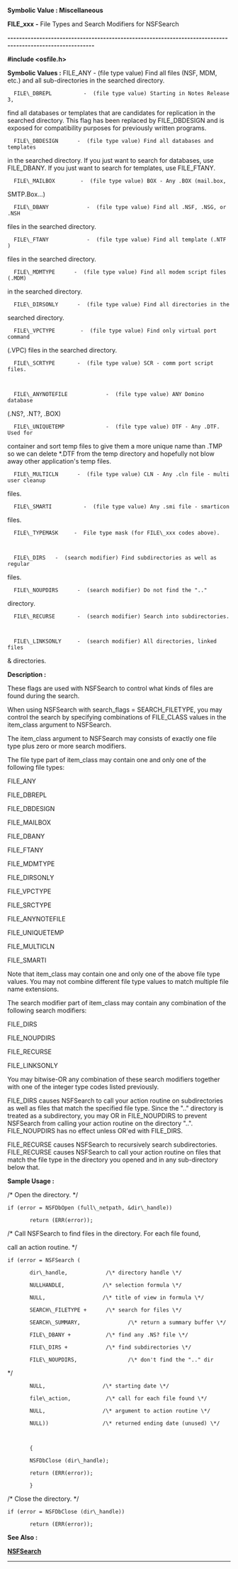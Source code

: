 




<!--
 /\* Font Definitions \*/
 @font-face
 {font-family:Courier;
 panose-1:2 7 4 9 2 2 5 2 4 4;}
@font-face
 {font-family:"Tms Rmn";
 panose-1:2 2 6 3 4 5 5 2 3 4;}
@font-face
 {font-family:Helv;
 panose-1:2 11 6 4 2 2 2 3 2 4;}
@font-face
 {font-family:"Cambria Math";
 panose-1:2 4 5 3 5 4 6 3 2 4;}
 /\* Style Definitions \*/
 p.MsoNormal, li.MsoNormal, div.MsoNormal
 {margin-top:0cm;
 margin-right:0cm;
 margin-bottom:8.0pt;
 margin-left:0cm;
 line-height:107%;
 font-size:11.0pt;
 font-family:"Calibri",sans-serif;}
.MsoChpDefault
 {font-size:11.0pt;}
.MsoPapDefault
 {margin-bottom:8.0pt;
 line-height:107%;}
 /\* Page Definitions \*/
 @page WordSection1
 {size:612.0pt 792.0pt;
 margin:72.0pt 72.0pt 72.0pt 72.0pt;}
div.WordSection1
 {page:WordSection1;}
-->




 


**Symbolic Value : Miscellaneous**



**FILE\_xxx** **-** File Types
and Search Modifiers for NSFSearch


**----------------------------------------------------------------------------------------------------------**



**#include <osfile.h>**


 **Symbolic Values :**      FILE\_ANY    -  (file type value) Find all files (NSF, MDM,
etc.) and all sub-directories in the searched directory.  

  

      FILE\_DBREPL          -  (file type value) Starting in Notes Release 3,
find all databases or templates that are candidates for replication in the
searched directory. This flag has been replaced by FILE\_DBDESIGN and is exposed
for compatibility purposes for previously written programs.  

  

      FILE\_DBDESIGN      -  (file type value) Find all databases and templates
in the searched directory. If you just want to search for databases, use
FILE\_DBANY. If you just want to search for templates, use FILE\_FTANY.  

  

      FILE\_MAILBOX        -  (file type value) BOX - Any .BOX (mail.box,
SMTP.Box...)  

  

      FILE\_DBANY            -  (file type value) Find all .NSF, .NSG, or .NSH
files in the searched directory.  

  

      FILE\_FTANY            -  (file type value) Find all template (.NTF )
files in the searched directory.  

  

      FILE\_MDMTYPE      -  (file type value) Find all modem script files (.MDM)
in the searched directory.  

  

      FILE\_DIRSONLY      -  (file type value) Find all directories in the
searched directory.  

  

      FILE\_VPCTYPE        -  (file type value) Find only virtual port command
(.VPC) files in the searched directory.  

  

      FILE\_SCRTYPE       -  (file type value) SCR - comm port script files.  

  

      FILE\_ANYNOTEFILE            -  (file type value) ANY Domino database
(.NS?, .NT?, .BOX)  

  

      FILE\_UNIQUETEMP             -  (file type value) DTF - Any .DTF. Used for
container and sort temp files to give them a more unique name than .TMP so we
can delete \*.DTF from the temp directory and hopefully not blow away other
application's temp files.  

  

      FILE\_MULTICLN      -  (file type value) CLN - Any .cln file - multi user cleanup
files.  

  

      FILE\_SMARTI          -  (file type value) Any .smi file - smarticon
files.  

  

      FILE\_TYPEMASK     -  File type mask (for FILE\_xxx codes above).  

  

      FILE\_DIRS   -  (search modifier) Find subdirectories as well as regular
files.  

  

      FILE\_NOUPDIRS      -  (search modifier) Do not find the ".."
directory.  

  

      FILE\_RECURSE       -  (search modifier) Search into subdirectories.  

  

      FILE\_LINKSONLY     -  (search modifier) All directories, linked files
& directories.  

  




**Description :**



These flags
are used with NSFSearch to control what kinds of files are found during the
search.  

  

When using NSFSearch with search\_flags = SEARCH\_FILETYPE, you may control the
search by specifying combinations of FILE\_CLASS values in the item\_class
argument to NSFSearch.  

  

The item\_class argument to NSFSearch may consists of exactly one file type plus
zero or more search modifiers.  

  

The file type part of item\_class may contain one and only one of the following
file types:  

  

FILE\_ANY


FILE\_DBREPL


FILE\_DBDESIGN


FILE\_MAILBOX  

FILE\_DBANY  

FILE\_FTANY  

FILE\_MDMTYPE  

FILE\_DIRSONLY  

FILE\_VPCTYPE


FILE\_SRCTYPE


FILE\_ANYNOTEFILE


FILE\_UNIQUETEMP


FILE\_MULTICLN


FILE\_SMARTI  

  

Note that item\_class may contain one and only one of the above file type
values. You may not combine different file type values to match multiple file
name extensions.  

  

The search modifier part of item\_class may contain any combination of the
following search modifiers:  

  

FILE\_DIRS  

FILE\_NOUPDIRS  

FILE\_RECURSE


FILE\_LINKSONLY  

  

You may bitwise-OR any combination of these search modifiers together with one
of the integer type codes listed previously.  

  

FILE\_DIRS causes NSFSearch to call your action routine on subdirectories as
well as files that match the specified file type.  Since the ".."
directory is treated as a subdirectory, you may OR in FILE\_NOUPDIRS to prevent
NSFSearch from calling your action routine on the directory "..".
FILE\_NOUPDIRS has no effect unless OR'ed with FILE\_DIRS.  

   

FILE\_RECURSE causes NSFSearch to recursively search subdirectories.
FILE\_RECURSE causes NSFSearch to call your action routine on files that match
the file type in the directory you opened and in any sub-directory below that.


 **Sample Usage :**


/\* Open the directory.
\*/  

  

    if (error = NSFDbOpen (full\_netpath, &dir\_handle))  

           return (ERR(error));  

  

/\* Call NSFSearch to find files in the directory. For each file found,   

call an action routine. \*/  

  

    if (error = NSFSearch (  

           dir\_handle,            /\* directory handle \*/  

           NULLHANDLE,            /\* selection formula \*/  

           NULL,                  /\* title of view in formula \*/  

           SEARCH\_FILETYPE +      /\* search for files \*/  

           SEARCH\_SUMMARY,               /\* return a summary buffer \*/  

           FILE\_DBANY +           /\* find any .NS? file \*/  

           FILE\_DIRS +            /\* find subdirectories \*/  

           FILE\_NOUPDIRS,                /\* don't find the ".." dir
\*/  

           NULL,                  /\* starting date \*/  

           file\_action,           /\* call for each file found \*/  

           NULL,                  /\* argument to action routine \*/  

           NULL))                 /\* returned ending date (unused) \*/  

  

           {  

           NSFDbClose (dir\_handle);  

           return (ERR(error));  

           }  

  

/\* Close the directory. \*/  

  

    if (error = NSFDbClose (dir\_handle))  

           return (ERR(error));


 **See Also :**


**[NSFSearch](NSFSearch.md)**



----------------------------------------------------------------------------------------------------------


 





